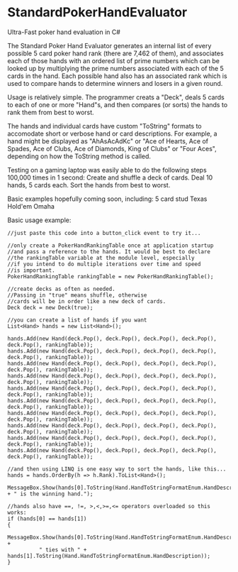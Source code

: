 # StandardPokerHandEvaluator
Ultra-Fast poker hand evaluation in C#

The Standard Poker Hand Evaluator generates an internal list of every possible 5 card poker hand rank (there are 7,462 of them), and associates each of those hands with an ordered list of prime numbers which can be looked up by multiplying the prime numbers associated with each of the 5 cards in the hand. Each possible hand also has an associated rank which is used to compare hands to determine winners and losers in a given round.

Usage is relatively simple. The programmer creats a "Deck", deals 5 cards to each of one or more "Hand"s, and then compares (or sorts) the hands to rank them from best to worst.

The hands and individual cards have custom "ToString" formats to accomodate short or verbose hand or card descriptions. For example, a hand might be displayed as "AhAsAcAdKc" or "Ace of Hearts, Ace of Spades, Ace of Clubs, Ace of Diamonds, King of Clubs" or "Four Aces", depending on how the ToString method is called.

Testing on a gaming laptop was easily able to do the following steps 100,000 times in 1 second:
Create and shuffle a deck of cards.
Deal 10 hands, 5 cards each.
Sort the hands from best to worst.

Basic examples hopefully coming soon, including:
  5 card stud
  Texas Hold'em
  Omaha
  
Basic usage example:
```
//just paste this code into a button_click event to try it...

//only create a PokerHandRankingTable once at application startup
//and pass a reference to the hands. It would be best to declare
//the rankingTable variable at the module level, especially
//if you intend to do multiple iterations over time and speed
//is important.
PokerHandRankingTable rankingTable = new PokerHandRankingTable();

//create decks as often as needed.
//Passing in "true" means shuffle, otherwise
//cards will be in order like a new deck of cards.
Deck deck = new Deck(true);

//you can create a list of hands if you want
List<Hand> hands = new List<Hand>();

hands.Add(new Hand(deck.Pop(), deck.Pop(), deck.Pop(), deck.Pop(), deck.Pop(), rankingTable));
hands.Add(new Hand(deck.Pop(), deck.Pop(), deck.Pop(), deck.Pop(), deck.Pop(), rankingTable));
hands.Add(new Hand(deck.Pop(), deck.Pop(), deck.Pop(), deck.Pop(), deck.Pop(), rankingTable));
hands.Add(new Hand(deck.Pop(), deck.Pop(), deck.Pop(), deck.Pop(), deck.Pop(), rankingTable));
hands.Add(new Hand(deck.Pop(), deck.Pop(), deck.Pop(), deck.Pop(), deck.Pop(), rankingTable));
hands.Add(new Hand(deck.Pop(), deck.Pop(), deck.Pop(), deck.Pop(), deck.Pop(), rankingTable));
hands.Add(new Hand(deck.Pop(), deck.Pop(), deck.Pop(), deck.Pop(), deck.Pop(), rankingTable));
hands.Add(new Hand(deck.Pop(), deck.Pop(), deck.Pop(), deck.Pop(), deck.Pop(), rankingTable));
hands.Add(new Hand(deck.Pop(), deck.Pop(), deck.Pop(), deck.Pop(), deck.Pop(), rankingTable));
hands.Add(new Hand(deck.Pop(), deck.Pop(), deck.Pop(), deck.Pop(), deck.Pop(), rankingTable));

//and then using LINQ is one easy way to sort the hands, like this...
hands = hands.OrderBy(h => h.Rank).ToList<Hand>();
  
MessageBox.Show(hands[0].ToString(Hand.HandToStringFormatEnum.HandDescription) + " is the winning hand.");

//hands also have ==, !=, >,<,>=,<= operators overloaded so this works:
if (hands[0] == hands[1]) 
{
    MessageBox.Show(hands[0].ToString(Hand.HandToStringFormatEnum.HandDescription) + 
          " ties with " + hands[1].ToString(Hand.HandToStringFormatEnum.HandDescription));
}
```
